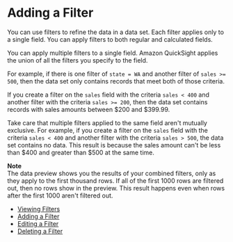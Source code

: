# Adding a Filter<a name="adding-a-filter"></a>

You can use filters to refine the data in a data set\. Each filter applies only to a single field\. You can apply filters to both regular and calculated fields\. 

You can apply multiple filters to a single field\. Amazon QuickSight applies the union of all the filters you specify to the field\. 

For example, if there is one filter of `state = WA` and another filter of `sales >= 500`, then the data set only contains records that meet both of those criteria\.

If you create a filter on the `sales` field with the criteria `sales < 400` and another filter with the criteria `sales >= 200`, then the data set contains records with sales amounts between $200 and $399\.99\. 

Take care that multiple filters applied to the same field aren't mutually exclusive\. For example, if you create a filter on the `sales` field with the criteria `sales < 400` and another filter with the criteria `sales > 500`, the data set contains no data\. This result is because the sales amount can't be less than $400 and greater than $500 at the same time\.

**Note**  
The data preview shows you the results of your combined filters, only as they apply to the first thousand rows\. If all of the first 1000 rows are filtered out, then no rows show in the preview\. This result happens even when rows after the first 1000 aren't filtered out\.


+ [Viewing Filters](viewing-filters-data-prep.md)
+ [Adding a Filter](add-a-filter-data-prep.md)
+ [Editing a Filter](edit-a-filter-data-prep.md)
+ [Deleting a Filter](delete-a-filter-data-prep.md)
